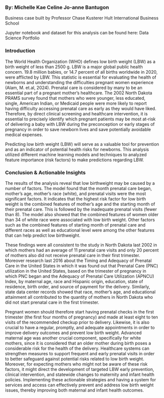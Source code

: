 ### By: Michelle Kae Celine Jo-anne Bantugon

Business case built by Professor Chase Kusterer
Hult International Business School

Jupyter notebook and dataset for this analysis can be found here: Data Science Portfolio

### Introduction
The World Health Organization (WHO) defines low birth weight (LBW) as a birth weight of less than 2500 g. LBW is a major global public health concern. 19.8 million babies, or 14.7 percent of all births worldwide in 2020, were afflicted by LBW. This statistic is essential for evaluating the health of newborns and understanding the difficulties pregnant women experience (Alam, M. et.al, 2024). Prenatal care is considered by many to be an essential part of a pregnant mother’s healthcare. The 2002 North Dakota PRAMS survey found that mothers who were younger, less educated, single, American Indian, or Medicaid people were more likely to report having difficulty accessing prenatal care as early as they would have liked. Therefore, by direct clinical screening and healthcare intervention, it is essential to precisely identify which pregnant patients may be most at-risk of delivering a baby with LBW during the preconception or early stages of pregnancy in order to save newborn lives and save potentially avoidable medical expenses.

Predicting low birth weight (LBW) will serve as a valuable tool for prevention and as an indicator of potential health risks for newborns. This analysis utilized different machine learning models and techniques to analyzed feature importance (risk factors) to make predictions regarding LBW.

### Conclusion & Actionable Insights
The results of the analysis reveal that low birthweight may be caused by a number of factors. The model found that the month prenatal care began, mother’s age, mother’s race (white), and prenatal visits were the most significant factors. It indicates that the highest risk factor for low birth weight is the combined features of mother’s age and the starting month of their prenatal care. This is followed by the inadequate prenatal visits (fewer than 8). The model also showed that the combined features of women older than 34 of white race were associated with low birth weight. Other factors such as the combined features of starting month of prenatal care and different races as well as educational level were among the other features that can help predict low birthweight.

These findings were all consistent to the study in North Dakota last 2002 in which mothers had an average of 11 prenatal care visits and only 20 percent of mothers also did not receive prenatal care in their first trimester. Moreover research last 2016 about the Timing and Adequacy of Prenatal Care in the United States in which it was found out that Prenatal Care (PNC) utilization in the United States, based on the trimester of pregnancy in which PNC began and the Adequacy of Prenatal Care Utilization (APNCU) Index, by maternal age, race and Hispanic origin, education, state of residence, birth order, and source of payment for the delivery. Similarly, state data center records showed that race, mother’s age, and educational attainment all contributed to the quantity of mothers in North Dakota who did not start prenatal care in the first trimester.

Pregnant women should therefore start having prenatal checks in the first trimester (the first four months of pregnancy) and made at least eight to ten visits of the recommended checkup prior to delivery. Likewise, it is also crucial to have a regular, promptly, and adequate appointments in order to improve delivery outcomes and prevent low birth weight. Advanced maternal age was another crucial component, specifically for white mothers, since it is considered that an older mother during birth poses a considerable risk for the health of the delivery. Healthcare systems can strengthen measures to support frequent and early prenatal visits in order to better safeguard against potential risks related to low birth weight. Moreover, for expecting mothers who might not be aware of these risk factors, it might direct the development of targeted LBW early prevention, clinical intervention, and statewide changes to maternity and infant health policies. Implementing these actionable strategies and having a system for services and access can effectively prevent and address low birth weight issues, thereby improving both maternal and infant health outcomes.

